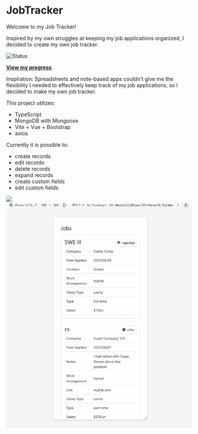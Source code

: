 # JobTracker

Welcome to my Job Tracker!

Inspired by my own struggles at keeping my job applications organized, I decided to create my own job tracker.

![Status](https://img.shields.io/badge/status-in--progress-yellow)

**[View my progress](https://msabigails.github.io/projects/Job-Application-Tracker/buildlog)**

Inspiration:
Spreadsheets and note-based apps couldn't give me the flexibility I needed to effectively keep track of my job applications, so I decided to make my own job tracker.

This project utilizes:
* TypeScript
* MongoDB with Mongoose
* Vite + Vue + Bootstrap
* axios

Currently it is possible to:
* create records
* edit records
* delete records
* expand records
* create custom fields
* edit custom fields

![](assets/Buildlog_JobTracker_06_10_2025_Desktop_Video.gif)
![](assets/Buildlog_JobTracker_06_10_2025_Mobile_Video.gif)
